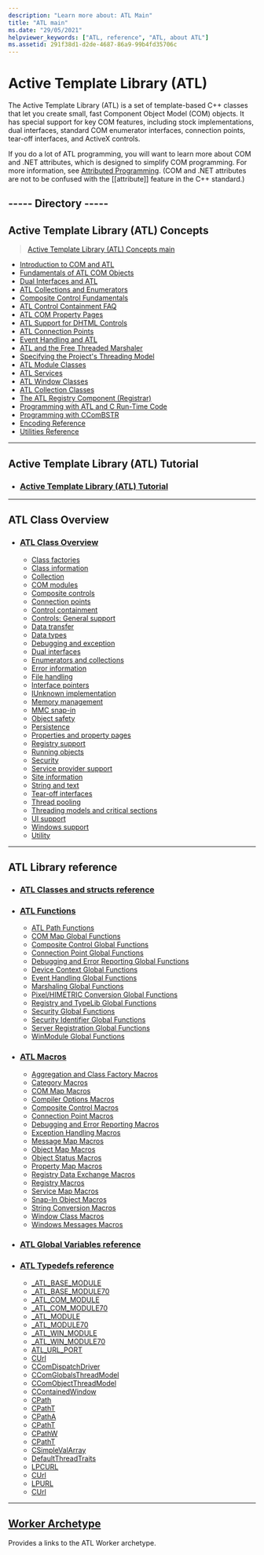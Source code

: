 ```yaml
---
description: "Learn more about: ATL Main"
title: "ATL main"
ms.date: "29/05/2021"
helpviewer_keywords: ["ATL, reference", "ATL, about ATL"]
ms.assetid: 291f38d1-d2de-4687-86a9-99b4fd35706c
---
```


# Active Template Library (ATL)

The Active Template Library (ATL) is a set of template-based C++ classes that let you create small, fast Component Object Model (COM) objects. It has special support for key COM features, including stock implementations, dual interfaces, standard COM enumerator interfaces, connection points, tear-off interfaces, and ActiveX controls.

If you do a lot of ATL programming, you will want to learn more about COM and .NET attributes, which is designed to simplify COM programming. For more information, see [Attributed Programming](../windows/attributes/cpp-attributes-com-net.md). (COM and .NET attributes are not to be confused with the \[\[attribute]] feature in the C++ standard.)

## -----  Directory  -----


## Active Template Library (ATL) Concepts
> [Active Template Library (ATL) Concepts main](../atl/active-template-library-atl-concepts.md)

* [Introduction to COM and ATL](introduction-to-com-and-atl.md)<br/>
* [Fundamentals of ATL COM Objects](fundamentals-of-atl-com-objects.md)<br/>
* [Dual Interfaces and ATL](dual-interfaces-and-atl.md)<br/>
* [ATL Collections and Enumerators](atl-collections-and-enumerators.md)<br/>
* [Composite Control Fundamentals](atl-composite-control-fundamentals.md)<br/>
* [ATL Control Containment FAQ](atl-control-containment-faq.md)<br/>
* [ATL COM Property Pages](atl-com-property-pages.md)<br/>
* [ATL Support for DHTML Controls](atl-support-for-dhtml-controls.md)<br/>
* [ATL Connection Points](atl-connection-points.md)<br/>
* [Event Handling and ATL](event-handling-and-atl.md)<br/>
* [ATL and the Free Threaded Marshaler](atl-and-the-free-threaded-marshaler.md)<br/>
* [Specifying the Project's Threading Model](specifying-the-threading-model-for-a-project-atl.md)<br/>
* [ATL Module Classes](atl-module-classes.md)<br/>
* [ATL Services](atl-services.md)<br/>
* [ATL Window Classes](atl-window-classes.md)<br/>
* [ATL Collection Classes](atl-collection-classes.md)</br>
* [The ATL Registry Component (Registrar)](atl-registry-component-registrar.md)<br/>
* [Programming with ATL and C Run-Time Code](programming-with-atl-and-c-run-time-code.md)<br/>
* [Programming with CComBSTR](programming-with-ccombstr-atl.md)<br/>
* [Encoding Reference](atl-encoding-reference.md)<br/>
* [Utilities Reference](atl-utilities-reference.md)<br/>

---

## Active Template Library (ATL) Tutorial
* ### [Active Template Library (ATL) Tutorial](../atl/active-template-library-atl-tutorial.md)

---

## ATL Class Overview
* ### [ATL Class Overview](../atl/atl-class-overview.md)<br/>
   * [Class factories](../atl/class-factories-classes.md)
   * [Class information](../atl/class-information-classes.md)
   * [Collection](../atl/collection-classes.md)
   * [COM modules](../atl/com-modules-classes.md)
   * [Composite controls](../atl/composite-controls-classes.md)
   * [Connection points](../atl/connection-points-classes.md)
   * [Control containment](../atl/control-containment-classes.md)
   * [Controls: General support](../atl/controls-general-support-classes.md)
   * [Data transfer](../atl/data-transfer-classes.md)
   * [Data types](../atl/data-types-classes.md)
   * [Debugging and exception](../atl/debugging-and-exceptions-classes.md)
   * [Dual interfaces](../atl/dual-interfaces-classes.md)
   * [Enumerators and collections](../atl/enumerators-and-collections-classes.md)
   * [Error information](../atl/error-information-classes.md)
   * [File handling](../atl/file-handling-classes.md)
   * [Interface pointers](../atl/interface-pointers-classes.md)
   * [IUnknown implementation](../atl/iunknown-implementation-classes.md)
   * [Memory management](../atl/memory-management-classes.md)
   * [MMC snap-in](../atl/mmc-snap-in-classes.md)
   * [Object safety](../atl/object-safety-classes.md)
   * [Persistence](../atl/persistence-classes.md)
   * [Properties and property pages](../atl/properties-and-property-pages-classes.md)
   * [Registry support](../atl/registry-support-classes.md)
   * [Running objects](../atl/running-objects-classes.md)
   * [Security](../atl/security-classes.md)
   * [Service provider support](../atl/service-provider-support-classes.md)
   * [Site information](../atl/site-information-classes.md)
   * [String and text](../atl/string-and-text-classes.md)
   * [Tear-off interfaces](../atl/tear-off-interfaces-classes.md)
   * [Thread pooling](../atl/thread-pooling-classes.md)
   * [Threading models and critical sections](../atl/threading-models-and-critical-sections-classes.md)
   * [UI support](../atl/ui-support-classes.md)
   * [Windows support](../atl/windows-support-classes.md)
   * [Utility](../atl/utility-classes.md)
---
## ATL Library reference
* ### [ATL Classes and structs reference](../atl/reference/atl-classes.md)<br/>

* ### [ATL Functions](../atl/reference/atl-functions.md)<br/>
   * [ATL Path Functions](../../atl/reference/com-map-global-functions.md)<br/>
   * [COM Map Global Functions](../../atl/reference/com-map-global-functions.md)<br/>
   * [Composite Control Global Functions](../../atl/reference/composite-control-global-functions.md)<br/>
   * [Connection Point Global Functions](../../atl/reference/connection-point-global-functions.md)<br/>
   * [Debugging and Error Reporting Global Functions](../../atl/reference/debugging-and-error-reporting-global-functions.md)<br/>
   * [Device Context Global Functions](../../atl/reference/device-context-global-functions.md)<br/>
   * [Event Handling Global Functions](../../atl/reference/event-handling-global-functions.md)<br/>
   * [Marshaling Global Functions](../../atl/reference/marshaling-global-functions.md)<br/>
   * [Pixel/HIMETRIC Conversion Global Functions](../../atl/reference/pixel-himetric-conversion-global-functions.md)<br/>
   * [Registry and TypeLib Global Functions](../../atl/reference/registry-and-typelib-global-functions.md)<br/>
   * [Security Global Functions](../../atl/reference/security-global-functions.md)<br/>
   * [Security Identifier Global Functions](../../atl/reference/security-identifier-global-functions.md)<br/>
   * [Server Registration Global Functions](../../atl/reference/server-registration-global-functions.md)<br/>
   * [WinModule Global Functions](../../atl/reference/winmodule-global-functions.md)<br/>

* ### [ATL Macros](../atl/reference/atl-macros.md)<br/>
   * [Aggregation and Class Factory Macros](../../atl/reference/aggregation-and-class-factory-macros.md)<br/>
   * [Category Macros](../../atl/reference/category-macros.md)<br/>
   * [COM Map Macros](../../atl/reference/com-map-macros.md)<br/>
   * [Compiler Options Macros](../../atl/reference/compiler-options-macros.md)<br/>
   * [Composite Control Macros](../../atl/reference/composite-control-macros.md)<br/>
   * [Connection Point Macros](../../atl/reference/connection-point-macros.md)<br/>
   * [Debugging and Error Reporting Macros](../../atl/reference/debugging-and-error-reporting-macros.md)<br/>
   * [Exception Handling Macros](../../atl/reference/exception-handling-macros.md)<br/>
   * [Message Map Macros](../../atl/reference/message-map-macros-atl.md)<br/>
   * [Object Map Macros](../../atl/reference/object-map-macros.md)<br/>
   * [Object Status Macros](../../atl/reference/object-status-macros.md)<br/>
   * [Property Map Macros](../../atl/reference/property-map-macros.md)<br/>
   * [Registry Data Exchange Macros](../../atl/reference/registry-data-exchange-macros.md)<br/>
   * [Registry Macros](../../atl/reference/registry-macros.md)<br/>
   * [Service Map Macros](../../atl/reference/service-map-macros.md)<br/>
   * [Snap-In Object Macros](../../atl/reference/snap-in-object-macros.md)<br/>
   * [String Conversion Macros](string-conversion-macros.md)<br/>
   * [Window Class Macros](../../atl/reference/window-class-macros.md)<br/>
   * [Windows Messages Macros](../../atl/reference/windows-messages-macros.md)<br/>

* ### [ATL Global Variables reference](../atl/reference/atl-global-variables.md)<br/>

* ### [ATL Typedefs reference](../atl/reference/atl-typedefs.md)<br/>
   * [_ATL_BASE_MODULE](#_atl_base_module)
   * [_ATL_BASE_MODULE70](../../atl/reference/atl-base-module70-structure.md)
   * [_ATL_COM_MODULE](#_atl_com_module)
   * [_ATL_COM_MODULE70](../../atl/reference/atl-com-module70-structure.md)
   * [_ATL_MODULE](#_atl_module)
   * [_ATL_MODULE70](../../atl/reference/atl-module70-structure.md)
   * [_ATL_WIN_MODULE](#_atl_win_module)
   * [_ATL_WIN_MODULE70](../../atl/reference/atl-win-module70-structure.md)
   * [ATL_URL_PORT](#atl_url_port)
   * [CUrl](../../atl/reference/curl-class.md)
   * [CComDispatchDriver](#ccomdispatchdriver)
   * [CComGlobalsThreadModel](#ccomglobalsthreadmodel)
   * [CComObjectThreadModel](#ccomobjectthreadmodel)
   * [CContainedWindow](#ccontainedwindow)
   * [CPath](#cpath)
   * [CPathT](../../atl/reference/cpatht-class.md)
   * [CPathA](#cpatha)
   * [CPathT](../../atl/reference/cpatht-class.md)
   * [CPathW](#cpathw)
   * [CPathT](../../atl/reference/cpatht-class.md)
   * [CSimpleValArray](#csimplevalarray)
   * [DefaultThreadTraits](#defaultthreadtraits)
   * [LPCURL](#lpcurl)
   * [CUrl](../../atl/reference/curl-class.md)
   * [LPURL](#lpurl)
   * [CUrl](../../atl/reference/curl-class.md)

---


## [Worker Archetype](../atl/reference/worker-archetype.md)<br/>
Provides a links to the ATL Worker archetype.
